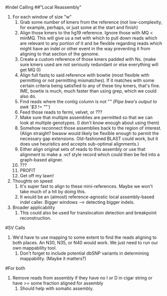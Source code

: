 #Indel Calling
##"Local Reassembly"
1. For each window of size "w"
    1. Grab some number of kmers from the reference (not low-complexity, for example, perhaps, or just some at the start and finish)
    2. Align those kmers to the hg19 reference. Ignore those with MQ < minMQ. This will give us a net with which to pull down reads which are relevant to any portion of it and be flexible regarding reads which might have an indel or other event in the way preventing it from aligning to that section of the genome.
    3. Create a custom reference of those kmers padded with Ns. (make sure kmers used are not seriously redundant or else everything will get MQ 0)
    4. Align full fastq to said reference with bowtie (most flexible with permitting or not permitting mismatches). If it matches with some certain criteria being satisfied to any of these tiny kmers, that's fine. IME, bowtie is much, much faster than using grep, which we could also do.
    5. Find reads where the contig column is not "*" (Pipe bwa's output to awk '$3 != "*"')
    6. Feed those reads to fermi, velvet, or ???
    7. Make sure that multiple assemblies are permitted so that we can look at multiple genotypes. (I don't know enough about using them)
    8. Somehow reconnect those assemblies back to the region of interest. (Align straight? bwasw would likely be flexible enough to permit the necessary gap extensions. Old-fashioned BLAST could work, but it does use heuristics and accepts sub-optimal alignments.)
    9. Either align original sets of reads to this assembly or use that alignment to make a .vcf style record which could then be fed into a graph-based aligner.
    10. ???
    11. PROFIT
    12. Get off my lawn!
2. Thoughts on speed
    1. It's super fast to align to these mini-references. Maybe we won't take much of a hit by doing this.
    2. It would be an (almost) reference-agnostic local assembly-based indel caller. Bigger windows --> detecting bigger indels.
3. Broader applicability
    1. This could also be used for translocation detection and breakpoint reconstruction.

#SV Calls
1. We'd have to use mapping to some extent to find the reads aligning to both places. An N30, N35, or N40 would work. We just need to run our own mappability tool.
    1. Don't forget to include potential dbSNP variants in determining mappability. (Maybe it matters?)


#For both
1. Remove reads from assembly if they have no I or D in cigar string or have >= some fraction aligned for assembly
    1. Should help with somatic assembly.
